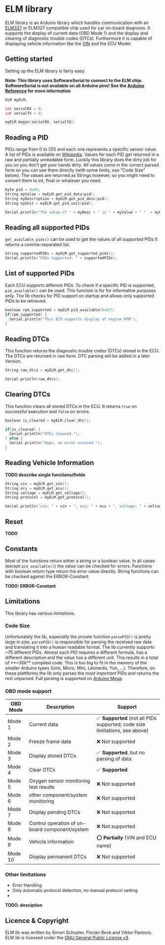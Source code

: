 # ELM library

ELM library is an Arduino library which handles communication with an [ELM327](http://www.elmelectronics.com/obdic.html) or ELM327 compatible chip used for car on-board diagnosis. It supports the display of current data (OBD Mode 1) and the display and clearing of diagnostic trouble codes (DTCs). Furthermore it is capable of displaying vehicle information like the [VIN](https://en.wikipedia.org/wiki/Vehicle_identification_number) and the ECU Model.

## Getting started

Setting up the ELM library is fairly easy. 

**Note: This library uses SoftwareSerial to connect to the ELM chip. SoftwareSerial is not available on all Arduino pins! See the [Arduino Reference](https://www.arduino.cc/en/Reference/SoftwareSerial) for more information**

```cpp
ELM myELM;

int serialRX = 8;
int serialTX = 9;

myELM.begin(serialRX, serialTX);
```

## Reading a PID

PIDs range from 0 to 255 and each one represents a specific sensor value.
A list of PIDs is available on [Wikipedia](https://en.wikipedia.org/wiki/OBD-II_PIDs).
Values for each PID get returned in a raw and partially unreadable form. 
Luckily this library does the dirty job for you so you don't get your hands dirty. 
All values come in the correct parsed form so you can use them directly (with some limits, see "Code Size" below). 
The values are returned as Strings however, so you might need to convert them to int, float or whatever you need.


```cpp
byte pid = 0x05;
String myValue = myELM.get_pid_data(pid);
String myDescription = myELM.get_pid_desc(pid);
String myUnit = myELM.get_pid_unit(pid);

Serial.println("The value of " + myDesc + " is " + myValue + " "  + myUnit); 
```

## Reading all supported PIDs

`get_available_pids()` can be used to get the values of all supported PIDs  It returns a comma-separated list.

```cpp
String supportedPIDs = myELM.get_supported_pids();
Serial.println("PIDs supported: " + supportedPIDs);
```


## List of supported PIDs

Each ECU supports different PIDs. To check if a specific PID is supported, `pid_available()` can be used. This function is for for informative purposes only. The lib checks for PID support on startup and allows only supported PIDs to be retrieved.

```cpp
boolean rpm_supported = myELM.pid_available(0x0C);
if(rpm_supported) {
  Serial.println("This ECU supports display of engine RPM");
}
```


## Reading DTCs

This function returns the diagnostic trouble codes (DTCs) stored in the ECU.
The DTCs are returned in raw form. DTC parsing will be added in a later Version.

```cpp
String raw_dtcs = myELM.get_dtc();

Serial.println(raw_dtcs);
```


## Clearing DTCs

This function clears all stored DTCs in the ECU. It returns `true` on successful execution and `false` on errors.

```cpp
boolean is_cleared = myELM.clear_dtc();

if(is_cleared) {
  Serial.println("DTCs cleared.");
} else {
  Serial.println("Oops, an error occured.");
}

```


## Reading Vehicle Information

**TODO describe single functions/fields**

```cpp
String vin = myELM.get_vin();
String ecu = myELM.get_ecu();
String voltage = myELM.get_voltage();
String protocol = myELM.get_protocol();

Serial.println("vin: " + vin + ", ecu: " + ecu + ", voltage: " + voltage + ", protocol: " + protocol);
```

## Reset

**TODO**

## Constants

Most of the functions return either a string or a boolean value. In all cases (except `pid_available()`) the value can be checked for errors. Functions with boolean return type return the error value directly. String functions can be checked against the ERROR-Constant.

**TODO: ERROR-Constant**

## Limitations

This library has various limitations. 

### Code Size

Unfortunately the lib, especially the private function `parsePID()` is pretty large in size. `parsePID()` is responsible for parsing the received raw data and translating it into a human readable format. The lib currently supports ~75 different PIDs. Almost each PID requires a different formula, has a different description and the value has a different unit. This results in a total of **~30k** compiled code. This is too big to fit in the memory of the smaller Arduino types (Uno, Micro, Mini, Leonardo, Yun, ...). Therefore, on these plattforms the lib only parses the *most important* PIDs and returns the rest unparsed. Full parsing is supported on [Arduino Mega](https://www.arduino.cc/en/Main/ArduinoBoardMega2560).   

### OBD mode support

OBD Mode | Description | Support
------------ | ------------- | -------------
Mode 1 | Current data | :white_check_mark: **Supported** (not all PIDs supported; code size limitations, see above)
Mode 2 | Freeze frame data | :x: Not supported
Mode 3 | Display stored DTCs | :white_check_mark: **Supported**, but no parsing of data
Mode 4 | Clear DTCs | :white_check_mark: **Supported**
Mode 5 | Oxygen sensor monitoring test results | :x: Not supported
Mode 6 | other component/system monitoring | :x: Not supported
Mode 7 | Display pending DTCs | :x: Not supported
Mode 8 | Control operation of on-board component/system | :x: Not supported
Mode 9 | Vehicle information | :o: **Partially** (VIN and ECU name)
Mode 10 | Display permanent DTCs | :x: Not supported

### Other limitations

* Error Handling
* Only automatic protocol detection, no manual protocol setting
* 
**TODO: desciption**

## Licence & Copyright

ELM lib was written by Simon Schuster, Florian Beck and Viktor Pavlovic.
ELM lib is licensed under the [GNU General Public License v3](http://www.gnu.org/licenses/gpl-3.0). 
